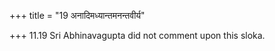 +++
title = "19 अनादिमध्यान्तमनन्तवीर्य"

+++
11.19 Sri Abhinavagupta did not comment upon this sloka.
